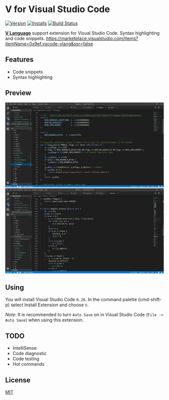 # V for Visual Studio Code
[![Version](https://vsmarketplacebadge.apphb.com/version/0x9ef.vscode-vlang.svg)](https://marketplace.visualstudio.com/items?itemName=0x9ef.vscode-vlang)
[![Installs](https://vsmarketplacebadge.apphb.com/installs/0x9ef.vscode-vlang.svg)](https://marketplace.visualstudio.com/items?itemName=0x9ef.vscode-vlang)
[![Build Status](https://travis-ci.org/0x9ef/vscode-vlang.svg?branch=master)](https://travis-ci.org/0x9ef/vscode-vlang)

[**V Language**](https://vlang.io) support extension for Visual Studio Code. Syntax highlighting and code snippets.
https://marketplace.visualstudio.com/items?itemName=0x9ef.vscode-vlang&ssr=false

## Features
* Code snippets
* Syntax highlighting 

## Preview
![First demo screenshot](https://github.com/0x9ef/vscode-vlang/raw/master/./images/demo1.PNG)
![Second demo screenshot](https://github.com/0x9ef/vscode-vlang/raw/master/./images/demo2.PNG)

## Using
You will install Visual Studio Code `0.26`. In the command palette (cmd-shift-p) select Install Extension and choose `V`.

_Note_: It is recommended to turn `Auto Save` on in Visual Studio Code (`File -> Auto Save`) when using this extension.

## TODO
* IntelliSense
* Code diagnostic
* Code testing
* Hot commands

## License
[MIT](https://github.com/0x9ef/vscode-vlang/blob/master/./LICENSE)

